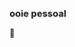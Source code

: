 ### ooie pessoal
👋

<!--
**majucnn/majucnn** is a ✨ _special_ ✨ repository because its `README.md` (this file) appears on your GitHub profile.

eu sou a maria julia, estudante do iftm, curso informatica. Sou esportista, monitora e coordenadora do futsal.
-->
